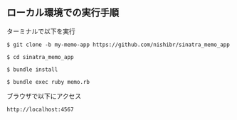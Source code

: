 ## ローカル環境での実行手順 
ターミナルで以下を実行
```
$ git clone -b my-memo-app https://github.com/nishibr/sinatra_memo_app

$ cd sinatra_memo_app

$ bundle install

$ bundle exec ruby memo.rb
```
ブラウザで以下にアクセス
```
http://localhost:4567
```

